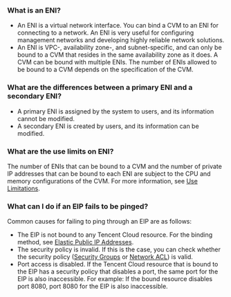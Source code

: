 ### What is an ENI?
- An ENI is a virtual network interface. You can bind a CVM to an ENI for connecting to a network. An ENI is very useful for configuring management networks and developing highly reliable network solutions.
- An ENI is VPC-, availability zone-, and subnet-specific, and can only be bound to a CVM that resides in the same availability zone as it does. A CVM can be bound with multiple ENIs. The number of ENIs allowed to be bound to a CVM depends on the specification of the CVM.

### What are the differences between a primary ENI and a secondary ENI?
- A primary ENI is assigned by the system to users, and its information cannot be modified.
- A secondary ENI is created by users, and its information can be modified.

### What are the use limits on ENI?
The number of ENIs that can be bound to a CVM and the number of private IP addresses that can be bound to each ENI are subject to the CPU and memory configurations of the CVM. For more information, see [Use Limitations](http://intl.cloud.tencent.com/document/product/576/18527).

### What can I do if an EIP fails to be pinged?
Common causes for failing to ping through an EIP are as follows:

- The EIP is not bound to any Tencent Cloud resource. For the binding method, see [Elastic Public IP Addresses](http://intl.cloud.tencent.com/document/product/213/16586).
- The security policy is invalid. If this is the case, you can check whether the security policy ([Security Groups](http://intl.cloud.tencent.com/document/product/213/12452) or [Network ACL](http://intl.cloud.tencent.com/document/product/215/5132)) is valid.
- Port access is disabled. If the Tencent Cloud resource that is bound to the EIP has a security policy that disables a port, the same port for the EIP is also inaccessible. For example: If the bound resource disables port 8080, port 8080 for the EIP is also inaccessible.

